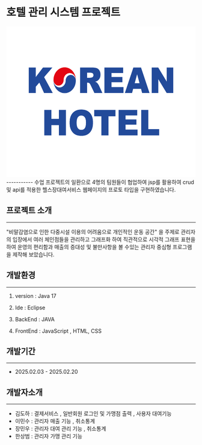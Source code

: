# 호텔 관리 시스템 프로젝트 
<div align = "center">
  <img src="https://github.com/leeminjin0827/mans_project/blob/master/src/main/reactapp/public/logo2.png" width = "100%" height = "400"/>
</div>
-----------
수업 프로젝트의 일환으로 4명의 팀원들이 협업하여 jsp를 활용하여 crud 및 api를 적용한 헬스장대여서비스 웹페이지의 프로토 타입을 구현하였습니다.

## 프로젝트 소개
-------------------
"비말감염으로 인한 다중시설 이용의 어려움으로 개인적인 운동 공간" 을 주제로 관리자의 입장에서 여러 체인점들을 관리하고 그래프화 하여 
직관적으로 시각적 그래프 표현을 하여 운영의 편리함과 매출의 증대성 및 불만사항을 볼 수있는 관리자 중심형 프로그램을 제작해 보았습니다.

## 개발환경
------------------
1. version : Java 17

2. Ide : Eclipse

3. BackEnd : JAVA

4. FrontEnd : JavaScript , HTML, CSS

## 개발기간
-------------------------------------
+ 2025.02.03 - 2025.02.20

## 개발자소개
-----------------------
+ 김도하 : 결제서비스 , 일반회원 로그인 및 가맹점 출력 , 사용자 대여기능
+ 이민수 : 관리자 매출 기능 , 취소통계
+ 장민우 : 관리자 대여 관리 기능 , 취소통계
+ 한상범 : 관리자 가맹 관리 기능
